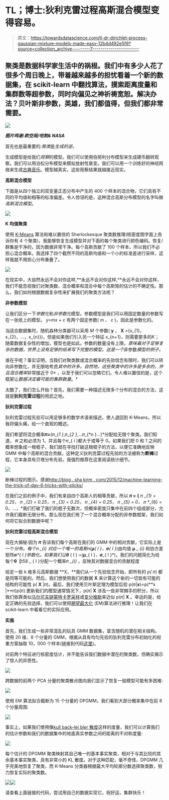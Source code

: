 # TL；博士:狄利克雷过程高斯混合模型变得容易。

> 原文：<https://towardsdatascience.com/tl-dr-dirichlet-process-gaussian-mixture-models-made-easy-12b4d492e5f9?source=collection_archive---------7----------------------->

## 聚类是数据科学家生活中的祸根。我们中有多少人花了很多个周日晚上，带着越来越多的担忧看着一个新的数据集，在 scikit-learn 中翻找算法，摸索距离度量和集群数等超参数，同时向偏见之神祈祷宽恕。解决办法？贝叶斯非参数，英雄，我们都值得，但我们都非常需要。

![](img/8986dd416d7864c4666aba558ccd0131.png)

***图片鸣谢:欧空局/哈勃& NASA***

首先也是最重要的:*聚类*是*生成的逆。*

生成模型是给我们*观察*的模型。我们可以使用伯努利分布模型来生成硬币翻转观察。我们可以用泊松分布模型来模拟放射性衰变。我们可以用一个训练好的神经网络来生成[古典音乐](https://medium.com/@alexissa122/generating-original-classical-music-with-an-lstm-neural-network-and-attention-abf03f9ddcb4)。模型越真实，这些观察结果就越接近现实。

**高斯混合模型**

下面是从四个独立的双变量正态分布中产生的 400 个样本的混合物，它们具有不同的平均值和相等的标准偏差。令人惊讶的是，这种混合高斯分布模型的名字叫做*高斯混合模型*。

![](img/bf432e57687259a05f3388249fb8d59e.png)

**K 均值聚类**

使用 [K-Means](https://en.wikipedia.org/wiki/K-means_clustering) 算法和难以置信的 Sherlockesque 聚类数推理(核密度图字面上告诉你有 4 个聚类)，我能够恢复生成模型并对下面的每个聚类进行颜色编码。恢复/群集是干净的，因为数据非常干净。每个高斯贡献了 100 个样本，所以我们不必担心混合概率。我选择了四个截然不同的高斯均值和一个小的标准差进行采样，这样我就不用担心分布重叠了。

![](img/2bb06ef11e98d7b854b9bcf183751c64.png)

在现实中，大自然永远不会对你这样,**永远不会对你这样,**永远不会对你这样，我们不能忽视我们对聚类数、混合概率和混合中每个高斯矩的估计的不确定性。那么，我们如何根据数据复杂性来扩展我们的聚类方法呢？

**非参数模型**

让我们区分一下*参数化*和*非参数化*模型。参数模型是我们可以用固定数量的参数写在一张纸上的模型。 *y=mx + c* 有两个固定参数( *m* 、 *c* )，因此是参数化的。

当适合数据集时，随机森林分类器可以采用 *M* 个参数( **y** ， **X** ={x_{1}，x_{2}，…，x_{n}})，但是如果我们引入另一个特征 x_{n+1}，则需要更多的*K*；随着数据复杂性的增加，模型也是如此。参数的数量没有上限，*意味着对于足够复杂的数据，世界上没有足够的纸来写下完整的模型。这是一个*非参数*模型的例子。*

谁在乎呢？事实证明，当我们对聚类数或混合概率的先验信念有限时，我们可以转向非参数化，并无限地考虑*其中的许多。自然地，这些聚类中的许多是多余的，并且混合概率*非常接近于 0* ，以至于我们可以忽略它们。令人难以置信的是，这个框架让*数据决定最可能的集群数量*。*

太酷了，我们怎么开始？首先，我们需要一种描述无限多个分布的混合的方法，这就是**狄利克雷过程**的用武之地。

**狄利克雷过程**

狄利克雷过程先验可以用足够多的数学术语来描述，使人退回到 K-Means，所以我将偏头痛，给一个直观的概述。

我们希望将混合概率**𝜋=**{𝜋_{*1 }*,𝜋_{*2 }*,…𝜋_{*n }…}*分配给无限个聚类。我们知道， **𝜋** 之和必须为 1，并且每个𝜋_{ *i* }都大于或等于 0。如果我们把 0 和 1 之间的概率想象成一根棍子，我们就在寻找打破这根棍子的方法，以便它准确地反映 GMM 中每个高斯的混合贡献。这种定义狄利克雷过程先验的方法被称为**断棒**过程，它本身具有贝塔分布先验。我强烈推荐在这里阅读统计细节。

![](img/64f4460bef8306f45a14236321fd3411.png)

断棒过程的图示。感谢[http://blog . sha kirm . com/2015/12/machine-learning-the-trick-of-day-6-tricks-with-sticks/](http://blog.shakirm.com/2015/12/machine-learning-trick-of-the-day-6-tricks-with-sticks/)

在我们之前的例子中，我们有来自四个高斯人的相等贡献，所以 **𝜋 = {** 𝜋 *_{1} = 0.25，* 𝜋 *_{2} = 0.25，* 𝜋 *_{3} = 0.25，* 𝜋 *_{4} = 0.25，* 𝜋 *_{5} = 0，* 𝜋 *_{6} = 0，…，*我们打破了我们的棍子无数次，但概率密度只集中在前四个组成部分，允许我们截断无限分布。那么现在我们有了一个混合概率分配的非参数框架，我们如何将它拟合到数据中呢？

**狄利克雷过程高斯混合模型**

现在大揭秘:因为 **𝜋** 告诉我们每个高斯在我们的 GMM 中的相对贡献，它实际上是一个*分布。*每个𝜋 *_{i}* 对应一个唯一的高斯*n*(**μ**_*{ I }*，**σ**_*{ I }*)由均值 **μ** _ *{i}* 和协方差矩阵**σ**_*{ I }参数化。*如果我们让**θ***_ { I } =*(**μ**_*{ I }*，**σ**_*{ I }*)，我们的问题简化为给每个**θ**【t58 _ { I }分配一个概率𝜋 *_{i}* ，反映其对数据混合的贡献程度

给定一些 k 维多元高斯数据 **X，**我们从一个先验信念开始，即所有的 *p(* 𝜋) 都是同等可能的。然后，我们想使用我们的数据 **X** 来计算这个新的一切皆有可能的结构的可能性 p( **X** |𝜋)。最后，我们使用贝叶斯定理为模型后验 p(𝜋|**x**)∝p(**x |**𝜋)p(𝜋).更新我们的模型通常情况下，p(𝜋| **X** 涉及一些非常棘手的积分，所以我们依靠类似[马尔可夫链蒙特卡罗采样](/mcmc-intuition-for-everyone-5ae79fff22b1)或[变分推断](/bayesian-inference-problem-mcmc-and-variational-inference-25a8aa9bce29)来近似 p(𝜋| **X** 。幸运的是，给定正确的先验选择，我们可以使用[期望最大化](https://machinelearningmastery.com/expectation-maximization-em-algorithm/) (EM)算法进行推理！让我们在 scikit-learn 中看看它的实际应用。

**实施**

首先，我们生成一些非常混乱的玩具 GMM 数据集，富含随机的潜在相关结构。使用 20 维、8 个分量的 GMM，根据从具有均匀先验的狄利克雷分布初始化的权重方案抽取 10，000 个样本(链接到代码[这里](https://github.com/lchlon/medium/blob/master/DPGMM.ipynb))。

对前两个特征进行核密度估计，并不能告诉我们数据中潜在的聚类数，但确实揭示了惊人的异质性。

![](img/dbde712a073caed67571bdc7c0cd73e3.png)

跨数据的前两个 PCA 分量的聚类散点图向我们显示了恢复一般模型可能有多困难:

![](img/7eec580a4f86e7af902109f22648bf69.png)

使用 EM 算法拟合截断为 15 个分量的 DPGMM，我们看到大部分概率集中在前 8 个分量周围:

![](img/01c9b8b2949741c080974c90abe5f6b6.png)

事实上，如果我们使用像[kull back–lei bler 散度](https://en.wikipedia.org/wiki/Kullback%E2%80%93Leibler_divergence)这样的度量，我们可以计算我们的估计参数和我们的数据集中的地面真实参数之间的距离的不对称度量:

![](img/e14e198c998b4908592007f098a6185a.png)

每个估计的 DPGMM 聚类映射其自己唯一的基本事实聚类，相对于与其比较的其余基本事实聚类，具有非常小的 KL 散度。对于这种匹配，毫不奇怪，DPGMM 几乎完美地恢复了聚类，而 K-Means 分类器根据最大平均轮廓分数选择聚类数，努力恢复实际的聚类数。

![](img/908cce35bc1f3429877aca692710b520.png)![](img/7582e520c0d2b438765125a273bca910.png)

请查看上面链接的代码，尝试用自己的数据实现它。祝好运，集群快乐！